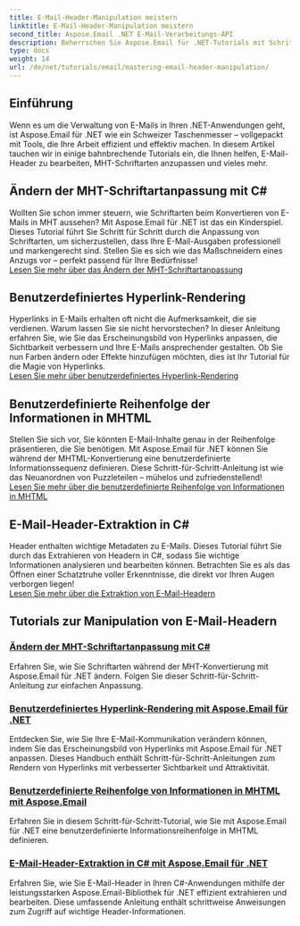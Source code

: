 ```yaml
---
title: E-Mail-Header-Manipulation meistern
linktitle: E-Mail-Header-Manipulation meistern
second_title: Aspose.Email .NET E-Mail-Verarbeitungs-API
description: Beherrschen Sie Aspose.Email für .NET-Tutorials mit Schritt-für-Schritt-Anleitungen zur Bearbeitung von E-Mail-Headern, zur Schriftartanpassung, zum Rendern von Hyperlinks und zur Anordnung von MHTML-Informationen.
type: docs
weight: 14
url: /de/net/tutorials/email/mastering-email-header-manipulation/
---
```

## Einführung

Wenn es um die Verwaltung von E-Mails in Ihren .NET-Anwendungen geht, ist Aspose.Email für .NET wie ein Schweizer Taschenmesser – vollgepackt mit Tools, die Ihre Arbeit effizient und effektiv machen. In diesem Artikel tauchen wir in einige bahnbrechende Tutorials ein, die Ihnen helfen, E-Mail-Header zu bearbeiten, MHT-Schriftarten anzupassen und vieles mehr.

## Ändern der MHT-Schriftartanpassung mit C#  
Wollten Sie schon immer steuern, wie Schriftarten beim Konvertieren von E-Mails in MHT aussehen? Mit Aspose.Email für .NET ist das ein Kinderspiel. Dieses Tutorial führt Sie Schritt für Schritt durch die Anpassung von Schriftarten, um sicherzustellen, dass Ihre E-Mail-Ausgaben professionell und markengerecht sind. Stellen Sie es sich wie das Maßschneidern eines Anzugs vor – perfekt passend für Ihre Bedürfnisse!  
[Lesen Sie mehr über das Ändern der MHT-Schriftartanpassung](./changing-mht-font-customization/)  

## Benutzerdefiniertes Hyperlink-Rendering  
Hyperlinks in E-Mails erhalten oft nicht die Aufmerksamkeit, die sie verdienen. Warum lassen Sie sie nicht hervorstechen? In dieser Anleitung erfahren Sie, wie Sie das Erscheinungsbild von Hyperlinks anpassen, die Sichtbarkeit verbessern und Ihre E-Mails ansprechender gestalten. Ob Sie nun Farben ändern oder Effekte hinzufügen möchten, dies ist Ihr Tutorial für die Magie von Hyperlinks.  
[Lesen Sie mehr über benutzerdefiniertes Hyperlink-Rendering](./custom-hyperlink-rendering/)  

## Benutzerdefinierte Reihenfolge der Informationen in MHTML  
Stellen Sie sich vor, Sie könnten E-Mail-Inhalte genau in der Reihenfolge präsentieren, die Sie benötigen. Mit Aspose.Email für .NET können Sie während der MHTML-Konvertierung eine benutzerdefinierte Informationssequenz definieren. Diese Schritt-für-Schritt-Anleitung ist wie das Neuanordnen von Puzzleteilen – mühelos und zufriedenstellend!  
[Lesen Sie mehr über die benutzerdefinierte Reihenfolge von Informationen in MHTML](./custom-order-of-information-in-mhtml/)  

## E-Mail-Header-Extraktion in C#  
Header enthalten wichtige Metadaten zu E-Mails. Dieses Tutorial führt Sie durch das Extrahieren von Headern in C#, sodass Sie wichtige Informationen analysieren und bearbeiten können. Betrachten Sie es als das Öffnen einer Schatztruhe voller Erkenntnisse, die direkt vor Ihren Augen verborgen liegen!  
[Lesen Sie mehr über die Extraktion von E-Mail-Headern](./email-header-extraction/)  

## Tutorials zur Manipulation von E-Mail-Headern
### [Ändern der MHT-Schriftartanpassung mit C#](./changing-mht-font-customization/)
Erfahren Sie, wie Sie Schriftarten während der MHT-Konvertierung mit Aspose.Email für .NET ändern. Folgen Sie dieser Schritt-für-Schritt-Anleitung zur einfachen Anpassung.
### [ Benutzerdefiniertes Hyperlink-Rendering mit Aspose.Email für .NET](./custom-hyperlink-rendering/)
Entdecken Sie, wie Sie Ihre E-Mail-Kommunikation verändern können, indem Sie das Erscheinungsbild von Hyperlinks mit Aspose.Email für .NET anpassen. Dieses Handbuch enthält Schritt-für-Schritt-Anleitungen zum Rendern von Hyperlinks mit verbesserter Sichtbarkeit und Attraktivität.
### [Benutzerdefinierte Reihenfolge von Informationen in MHTML mit Aspose.Email](./custom-order-of-information-in-mhtml/)
Erfahren Sie in diesem Schritt-für-Schritt-Tutorial, wie Sie mit Aspose.Email für .NET eine benutzerdefinierte Informationsreihenfolge in MHTML definieren.
### [E-Mail-Header-Extraktion in C# mit Aspose.Email für .NET](./email-header-extraction/)
Erfahren Sie, wie Sie E-Mail-Header in Ihren C#-Anwendungen mithilfe der leistungsstarken Aspose.Email-Bibliothek für .NET effizient extrahieren und bearbeiten. Diese umfassende Anleitung enthält schrittweise Anweisungen zum Zugriff auf wichtige Header-Informationen. 